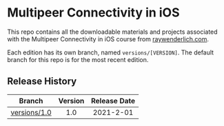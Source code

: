 # Multipeer Connectivity in iOS

This repo contains all the downloadable materials and projects associated with the Multipeer Connectivity in iOS course from [raywenderlich.com](https://www.raywenderlich.com).

Each edition has its own branch, named `versions/[VERSION]`. The default branch for this repo is for the most recent edition.

## Release History

| Branch                                                                                 | Version | Release Date |
| -------------------------------------------------------------------------------------- |:-------:|:------------:|
| [versions/1.0](https://github.com/raywenderlich/video-mci-materials/tree/versions/1.0) | 1.0     | 2021-2-01   |
